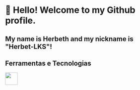# 👋 Hello! Welcome to my Github profile.
## My name is Herbeth and my nickname is "Herbet-LKS"!

## Ferramentas e Tecnologias

<img loading="lazy" src="https://cdn.jsdelivr.net/gh/devicons/devicon/icons/git/git-original.svg" width="40" height="40"/>
